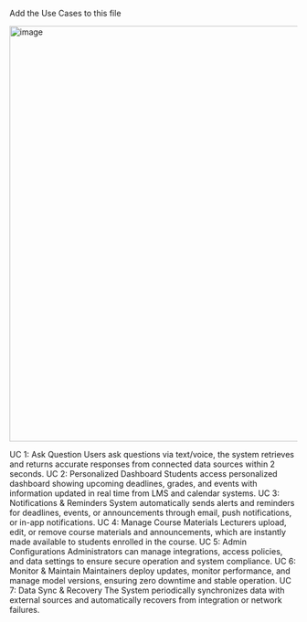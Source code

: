 Add the Use Cases to this file

<img width="1290" height="728" alt="image" src="https://github.com/user-attachments/assets/eedf8b54-6620-41f9-99ff-40b3e7fed9b1" />

UC 1: Ask Question
Users ask questions via text/voice, the system retrieves and returns accurate responses from connected data sources within 2 seconds.
UC 2: Personalized Dashboard
Students access personalized dashboard showing upcoming deadlines, grades, and events with information updated in real time from LMS and calendar systems.
UC 3: Notifications & Reminders
System automatically sends alerts and reminders for deadlines, events, or announcements through email, push notifications, or in-app notifications.
UC 4: Manage Course Materials
Lecturers upload, edit, or remove course materials and announcements, which are instantly made available to students enrolled in the course.
UC 5: Admin Configurations
Administrators can manage integrations, access policies, and data settings to ensure secure operation and system compliance.
UC 6: Monitor & Maintain
Maintainers deploy updates, monitor performance, and manage model versions, ensuring zero downtime and stable operation.
UC 7: Data Sync & Recovery
The System periodically synchronizes data with external sources and automatically recovers from integration or network failures.
